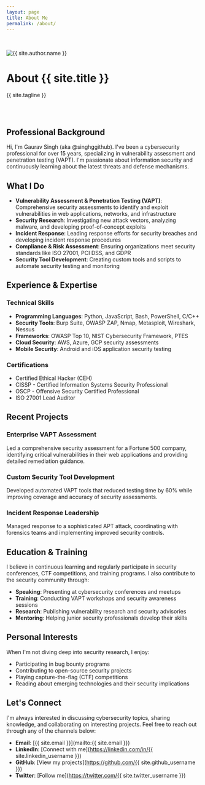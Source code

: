 ```yaml
---
layout: page
title: About Me
permalink: /about/
---
```


<div class="hero" style="padding: 2rem 0;">
  <div class="hero-content">
    <img src="{{ '/images/profile.svg' | prepend: site.baseurl }}" alt="{{ site.author.name }}" class="hero-image">
    <h1 class="hero-title">About {{ site.title }}</h1>
    <p class="hero-tagline">{{ site.tagline }}</p>
  </div>
</div>

<div class="wrapper" style="max-width: 800px;">

## Professional Background

Hi, I'm Gaurav Singh (aka @singhggithub). I've been a cybersecurity professional for over 15 years, specializing in vulnerability assessment and penetration testing (VAPT). I'm passionate about information security and continuously learning about the latest threats and defense mechanisms.

## What I Do

- **Vulnerability Assessment & Penetration Testing (VAPT)**: Comprehensive security assessments to identify and exploit vulnerabilities in web applications, networks, and infrastructure
- **Security Research**: Investigating new attack vectors, analyzing malware, and developing proof-of-concept exploits
- **Incident Response**: Leading response efforts for security breaches and developing incident response procedures
- **Compliance & Risk Assessment**: Ensuring organizations meet security standards like ISO 27001, PCI DSS, and GDPR
- **Security Tool Development**: Creating custom tools and scripts to automate security testing and monitoring

## Experience & Expertise

### Technical Skills
- **Programming Languages**: Python, JavaScript, Bash, PowerShell, C/C++
- **Security Tools**: Burp Suite, OWASP ZAP, Nmap, Metasploit, Wireshark, Nessus
- **Frameworks**: OWASP Top 10, NIST Cybersecurity Framework, PTES
- **Cloud Security**: AWS, Azure, GCP security assessments
- **Mobile Security**: Android and iOS application security testing

### Certifications
- Certified Ethical Hacker (CEH)
- CISSP - Certified Information Systems Security Professional
- OSCP - Offensive Security Certified Professional
- ISO 27001 Lead Auditor

## Recent Projects

### Enterprise VAPT Assessment
Led a comprehensive security assessment for a Fortune 500 company, identifying critical vulnerabilities in their web applications and providing detailed remediation guidance.

### Custom Security Tool Development
Developed automated VAPT tools that reduced testing time by 60% while improving coverage and accuracy of security assessments.

### Incident Response Leadership
Managed response to a sophisticated APT attack, coordinating with forensics teams and implementing improved security controls.

## Education & Training

I believe in continuous learning and regularly participate in security conferences, CTF competitions, and training programs. I also contribute to the security community through:

- **Speaking**: Presenting at cybersecurity conferences and meetups
- **Training**: Conducting VAPT workshops and security awareness sessions
- **Research**: Publishing vulnerability research and security advisories
- **Mentoring**: Helping junior security professionals develop their skills

## Personal Interests

When I'm not diving deep into security research, I enjoy:
- Participating in bug bounty programs
- Contributing to open-source security projects
- Playing capture-the-flag (CTF) competitions
- Reading about emerging technologies and their security implications

## Let's Connect

I'm always interested in discussing cybersecurity topics, sharing knowledge, and collaborating on interesting projects. Feel free to reach out through any of the channels below:

- **Email**: [{{ site.email }}](mailto:{{ site.email }})
- **LinkedIn**: [Connect with me](https://linkedin.com/in/{{ site.linkedin_username }})
- **GitHub**: [View my projects](https://github.com/{{ site.github_username }})
- **Twitter**: [Follow me](https://twitter.com/{{ site.twitter_username }})

</div>
